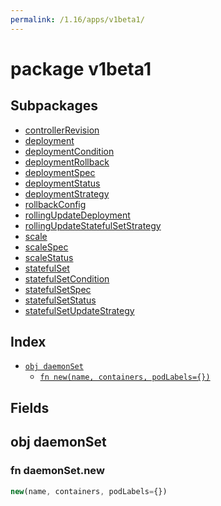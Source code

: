 ```yaml
---
permalink: /1.16/apps/v1beta1/
---
```


# package v1beta1



## Subpackages

* [controllerRevision](apps-v1beta1-controllerRevision.md)
* [deployment](apps-v1beta1-deployment.md)
* [deploymentCondition](apps-v1beta1-deploymentCondition.md)
* [deploymentRollback](apps-v1beta1-deploymentRollback.md)
* [deploymentSpec](apps-v1beta1-deploymentSpec.md)
* [deploymentStatus](apps-v1beta1-deploymentStatus.md)
* [deploymentStrategy](apps-v1beta1-deploymentStrategy.md)
* [rollbackConfig](apps-v1beta1-rollbackConfig.md)
* [rollingUpdateDeployment](apps-v1beta1-rollingUpdateDeployment.md)
* [rollingUpdateStatefulSetStrategy](apps-v1beta1-rollingUpdateStatefulSetStrategy.md)
* [scale](apps-v1beta1-scale.md)
* [scaleSpec](apps-v1beta1-scaleSpec.md)
* [scaleStatus](apps-v1beta1-scaleStatus.md)
* [statefulSet](apps-v1beta1-statefulSet.md)
* [statefulSetCondition](apps-v1beta1-statefulSetCondition.md)
* [statefulSetSpec](apps-v1beta1-statefulSetSpec.md)
* [statefulSetStatus](apps-v1beta1-statefulSetStatus.md)
* [statefulSetUpdateStrategy](apps-v1beta1-statefulSetUpdateStrategy.md)

## Index

* [`obj daemonSet`](#obj-daemonset)
  * [`fn new(name, containers, podLabels={})`](#fn-daemonsetnew)

## Fields

## obj daemonSet



### fn daemonSet.new

```ts
new(name, containers, podLabels={})
```

